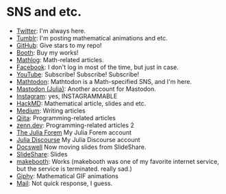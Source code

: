 # SNS and etc.

* [Twitter](https://twitter.com/Hyrodium): I'm always here.
* [Tumblr](https://hyrodium.tumblr.com): I'm posting mathematical animations and etc.
* [GitHub](https://github.com/hyrodium): Give stars to my repo!
* [Booth](https://hyrodium.booth.pm/): Buy my works!
* [Mathlog](https://mathlog.info/users/1509/articles): Math-related articles.
* [Facebook](https://www.facebook.com/hyrodium): I don't log in most of the time, but just in case.
* [YouTube](https://www.youtube.com/user/Hyrodium): Subscribe! Subscribe! Subscribe!
* [Mathtodon](https://mathtod.online/@hyrodium): Mathtodon is a Math-specified SNS, and I'm here.
* [Mastodon (Julia)](https://julialang.social/@hyrodium): Another account for Mastodon.
* [Instagram](https://www.instagram.com/hyrodium/): yes, INSTAGRAMMABLE
* [HackMD](https://hackmd.io/@hyrodium/): Mathematical article, slides and etc.
* [Medium](https://medium.com/@Hyrodium): Writing articles
* [Qiita](https://qiita.com/Hyrodium): Programming-related articles
* [zenn.dev](https://zenn.dev/hyrodium): Programming-related articles 2
* [The Julia Forem](https://forem.julialang.org/hyrodium) My Julia Forem account
* [Julia Discourse](https://discourse.julialang.org/u/hyrodium) My Julia Discourse account
* [Docswell](https://www.docswell.com/user/hyrodium) Now moving slides from SlideShare.
* [SlideShare](https://www.slideshare.net/yutohorikawa): Slides
* [makebooth](http://makebooth.com/booth/hyrodium): Works (makebooth was one of my favorite internet service, but the service is terminated. really sad.)
* [Giphy](https://giphy.com/channel/hyrodium): Mathematical GIF animations
* [Mail](mailto:hyrodium@gmail.com): Not quick response, I guess.
